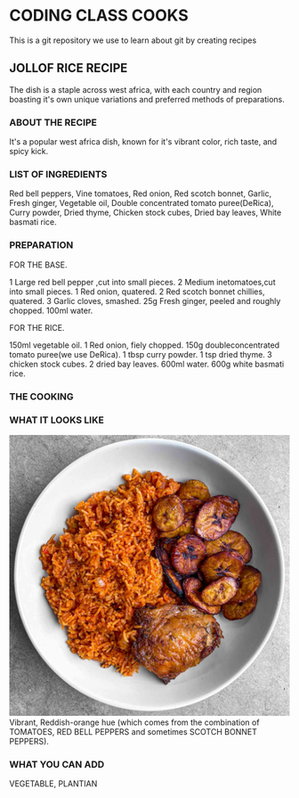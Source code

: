 # CODING CLASS COOKS
This is a git repository we use to learn about git by creating recipes

## JOLLOF RICE RECIPE
The dish is a staple across west africa, with each country and region boasting it's own unique variations and preferred methods of preparations.

### ABOUT THE RECIPE
It's a popular west africa dish, known for it's vibrant color, rich taste, and spicy kick.

### LIST OF INGREDIENTS
Red bell peppers, Vine tomatoes, Red onion, Red scotch bonnet, Garlic, Fresh ginger, Vegetable oil, Double concentrated tomato puree(DeRica), Curry powder, Dried thyme, Chicken stock cubes, Dried bay leaves, White basmati rice.

### PREPARATION

FOR THE BASE.

1 Large red bell pepper ,cut into small pieces.
2 Medium inetomatoes,cut into small pieces.
1 Red onion, quatered.
2 Red scotch bonnet chillies, quatered.
3 Garlic cloves, smashed.
25g  Fresh ginger, peeled and roughly chopped.
100ml water.

FOR THE RICE.

150ml vegetable oil.
1 Red onion, fiely chopped.
150g doubleconcentrated tomato puree(we use DeRica).
1 tbsp curry powder.
1 tsp dried thyme.
3 chicken stock cubes.
2 dried bay leaves.
600ml water.
600g white basmati rice.

### THE COOKING

### WHAT IT LOOKS LIKE

![Jollof rice with fried plantian and Chicken](jollof-rice.jpg)
Vibrant, Reddish-orange hue (which comes from the combination of TOMATOES, RED BELL PEPPERS and sometimes SCOTCH BONNET PEPPERS).

### WHAT YOU CAN ADD
VEGETABLE, PLANTIAN
